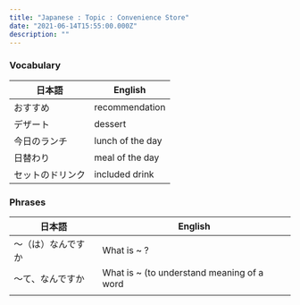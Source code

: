 ```yaml
---
title: "Japanese : Topic : Convenience Store"
date: "2021-06-14T15:55:00.000Z"
description: ""
---
```

### Vocabulary

|日本語|English|
|---|---|
|おすすめ|recommendation|
|デザート|dessert|
|今日のランチ|lunch of the day|
|日替わり|meal of the day|
|セットのドリンク|included drink|

### Phrases

|日本語|English|
|---|---|
|〜（は）なんですか|What is ~ ?|
|〜て、なんですか|What is ~ (to understand meaning of a word|
|||